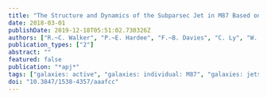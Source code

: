 ```yaml
---
title: "The Structure and Dynamics of the Subparsec Jet in M87 Based on 50 VLBA Observations over 17 Years at 43 GHz"
date: 2018-03-01
publishDate: 2019-12-18T05:51:02.730326Z
authors: ["R.~C. Walker", "P.~E. Hardee", "F.~B. Davies", "C. Ly", "W. Junor"]
publication_types: ["2"]
abstract: ""
featured: false
publication: "*apj*"
tags: ["galaxies: active", "galaxies: individual: M87", "galaxies: jets", "hydrodynamics", "radio continuum: galaxies", "relativistic processes"]
doi: "10.3847/1538-4357/aaafcc"
---
```


